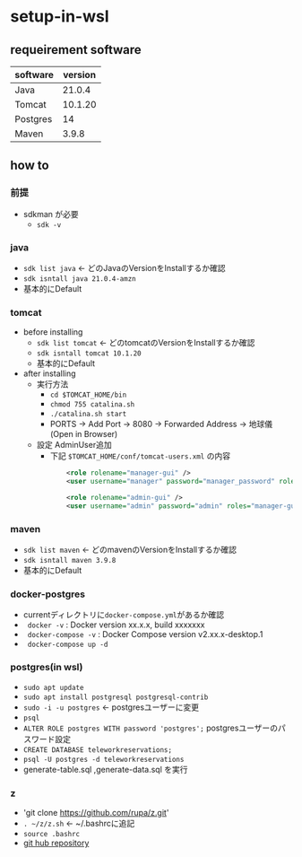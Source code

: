 # setup-in-wsl

## requeirement software
|  software  |  version  |
| ---- | ---- |
|  Java  |  21.0.4  |
|  Tomcat  |  10.1.20  |
|  Postgres  |  14  |
|  Maven  |  3.9.8  |

## how to
### 前提
- sdkman が必要
    - `sdk -v`
### java
- `sdk list java` ← どのJavaのVersionをInstallするか確認
- `sdk isntall java 21.0.4-amzn`
- 基本的にDefault
### tomcat
- before installing 
    - `sdk list tomcat` ← どのtomcatのVersionをInstallするか確認
    - `sdk isntall tomcat 10.1.20`
    - 基本的にDefault
- after installing
    - 実行方法
        - `cd $TOMCAT_HOME/bin`
        - `chmod 755 catalina.sh`
        - `./catalina.sh start` 
        - PORTS -> Add Port -> 8080 -> Forwarded Address -> 地球儀(Open in Browser)
    - 設定 AdminUser追加
        - 下記 `$TOMCAT_HOME/conf/tomcat-users.xml` の内容
            ``` xml
                <role rolename="manager-gui" />
                <user username="manager" password="manager_password" roles="manager-gui" />

                <role rolename="admin-gui" />
                <user username="admin" password="admin" roles="manager-gui,admin-gui" /> 
            ```
### maven
- `sdk list maven` ← どのmavenのVersionをInstallするか確認
- `sdk isntall maven 3.9.8`
- 基本的にDefault
### docker-postgres
- currentディレクトリに`docker-compose.yml`があるか確認
- ` docker -v` : Docker version xx.x.x, build xxxxxxx
- ` docker-compose -v` : Docker Compose version v2.xx.x-desktop.1
- ` docker-compose up -d`
### postgres(in wsl) 
- `sudo apt update`
- `sudo apt install postgresql postgresql-contrib`
- `sudo -i -u postgres` ← postgresユーザーに変更
- `psql`
- `ALTER ROLE postgres WITH password 'postgres';` postgresユーザーのパスワード設定
- `CREATE DATABASE teleworkreservations;`
- `psql -U postgres -d teleworkreservations`
- generate-table.sql ,generate-data.sql を実行
### z
- 'git clone https://github.com/rupa/z.git'
- `. ~/z/z.sh` ← ~/.bashrcに追記
- `source .bashrc`
- [git hub repository](https://github.com/rupa/z.git)